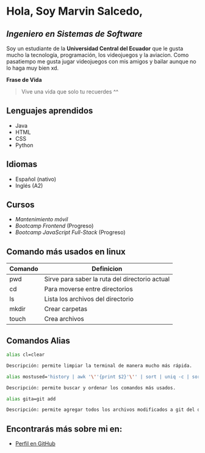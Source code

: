 # Hola, Soy Marvin Salcedo,

## *Ingeniero en Sistemas de Software*

Soy un estudiante de la **Universidad Central del Ecuador** que le gusta mucho la tecnología, programación, los videojuegos y la aviacion. Como pasatiempo me gusta jugar videojuegos con mis amigos y bailar aunque no lo haga muy bien xd.

**Frase de Vida**
> Vive una vida que solo tu recuerdes ^^ 

## Lenguajes aprendidos

- Java
- HTML
- CSS
- Python

## Idiomas 

- Español (nativo)
- Inglés (A2)

## Cursos 

- *Mantenimiento móvil*
- *Bootcamp Frontend* (Progreso)
- *Bootcamp JavaScript Full-Stack* (Progreso)

## Comando más usados en linux

| Comando | Definicion                                    |
|---------|-----------------------------------------------|
|pwd      |Sirve para saber la ruta del directorio actual |
|cd       |Para moverse entre directorios                 |
|ls       |Lista los archivos del directorio              |
|mkdir    |Crear carpetas                                 |
|touch    |Crea archivos                                  |

## Comandos Alias
```sh
alias cl=clear

Descripción: permite limpiar la terminal de manera mucho más rápida.
```
```sh
alias mostused='history | awk '\''{print $2}'\'' | sort | uniq -c | sort -nr | head -n 10'

Descripción: permite buscar y ordenar los comandos más usados.
```
```sh
alias gita=git add

Descripción: permite agregar todos los archivos modificados a git del directorio actual.
```

## Encontrarás más sobre mi en: 
* [Perfil en GitHub](https://github.com/DarKingSoul)